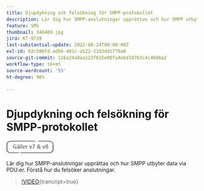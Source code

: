 ```yaml
---
title: Djupdykning och felsökning för SMPP-protokollet
description: Lär dig hur SMPP-anslutningar upprättas och hur SMPP utbyter data via PDU:er. Förstå hur du felsöker anslutningar.
feature: SMS
thumbnail: 346489.jpg
jira: KT-9739
last-substantial-update: 2022-08-24T00:00:00Z
exl-id: 62c500fd-adb6-481c-a522-2183dd1779a8
source-git-commit: 116a24a8aa123f615e08fa4ebd187b3c4c460ba2
workflow-type: tm+mt
source-wordcount: '55'
ht-degree: 96%

---
```


# Djupdykning och felsökning för SMPP-protokollet

![Gäller V7 och V8](../assets/V7-V8-stamp.png)

Lär dig hur SMPP-anslutningar upprättas och hur SMPP utbyter data via PDU:er. Förstå hur du felsöker anslutningar.

>[!VIDEO](https://video.tv.adobe.com/v/346489?quality=12&learn=on){trancript=true}
